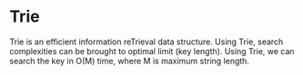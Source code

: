 # Trie
Trie is an efficient information reTrieval data structure. Using Trie, search complexities can be brought to optimal limit (key length). Using Trie, we can search the key in O(M) time, where M is maximum string length.
